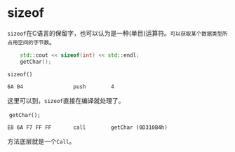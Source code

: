 # sizeof

`sizeof`在C语言的保留字，也可以认为是一种(单目)运算符。`可以获取某个数据类型所占用空间的字节数`。

```c++
	std::cout << sizeof(int) << std::endl;
	getChar();
```

`sizeof()`

```
6A 04                push        4  
```

 这里可以到，`sizeof`直接在编译就处理了。 

​	`getChar();`

```
E8 6A F7 FF FF       call        getChar (0D310B4h)  
```

方法底层就是一个`Call`。
